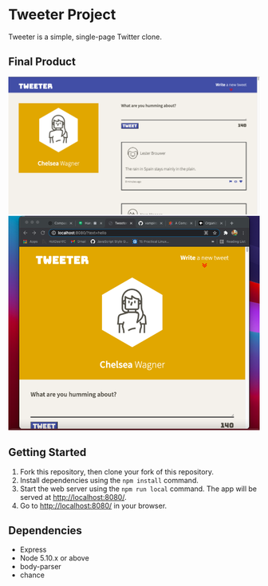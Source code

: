 # Tweeter Project

Tweeter is a simple, single-page Twitter clone.

## Final Product

!["Screenshot of the desktop version of Tweeter."](https://github.com/Wagsnerlund/tweeter/blob/master/docs/desktop.png?raw=true)
!["Screenshot of the tablet version of Tweeter."](https://github.com/Wagsnerlund/tweeter/blob/master/docs/tablet.png?raw=true)

## Getting Started

1. Fork this repository, then clone your fork of this repository.
2. Install dependencies using the `npm install` command.
3. Start the web server using the `npm run local` command. The app will be served at <http://localhost:8080/>.
4. Go to <http://localhost:8080/> in your browser.

## Dependencies

- Express
- Node 5.10.x or above
- body-parser
- chance